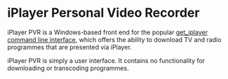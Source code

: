 # iPlayer Personal Video Recorder
iPlayer PVR is a Windows-based front end for the popular [get_iplayer command line interface](http://www.infradead.org/get_iplayer/html/get_iplayer.html), which offers the ability to download TV and radio programmes that are presented via iPlayer.

iPlayer PVR is simply a user interface. It contains no functionality for downloading or transcoding programmes.  
